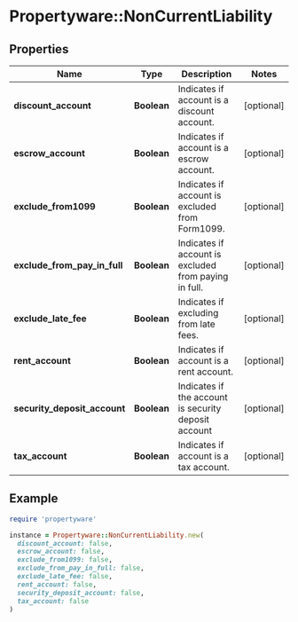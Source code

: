 # Propertyware::NonCurrentLiability

## Properties

| Name | Type | Description | Notes |
| ---- | ---- | ----------- | ----- |
| **discount_account** | **Boolean** | Indicates if account is a discount account. | [optional] |
| **escrow_account** | **Boolean** | Indicates if account is a escrow account. | [optional] |
| **exclude_from1099** | **Boolean** | Indicates if account is excluded from Form1099. | [optional] |
| **exclude_from_pay_in_full** | **Boolean** | Indicates if account is excluded from paying in full. | [optional] |
| **exclude_late_fee** | **Boolean** | Indicates if excluding from late fees. | [optional] |
| **rent_account** | **Boolean** | Indicates if account is a rent account. | [optional] |
| **security_deposit_account** | **Boolean** | Indicates if the account is security deposit account | [optional] |
| **tax_account** | **Boolean** | Indicates if account is a tax account. | [optional] |

## Example

```ruby
require 'propertyware'

instance = Propertyware::NonCurrentLiability.new(
  discount_account: false,
  escrow_account: false,
  exclude_from1099: false,
  exclude_from_pay_in_full: false,
  exclude_late_fee: false,
  rent_account: false,
  security_deposit_account: false,
  tax_account: false
)
```

